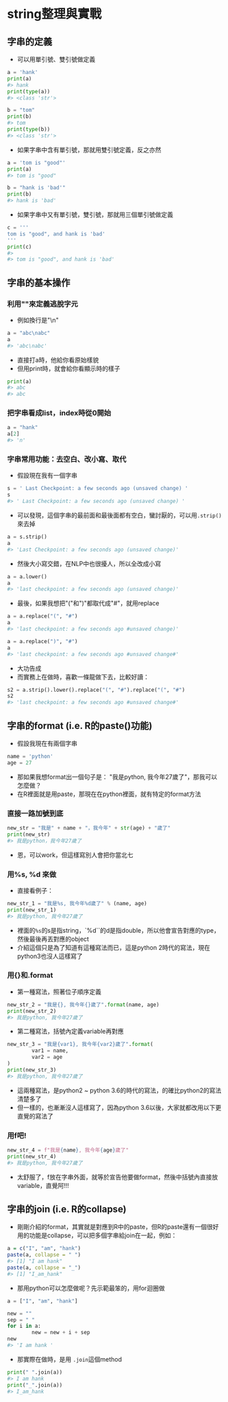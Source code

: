 # string整理與實戰  

## 字串的定義  

* 可以用單引號、雙引號做定義  


```python
a = 'hank'
print(a)
#> hank
print(type(a))
#> <class 'str'>
```


```python
b = "tom"
print(b)
#> tom
print(type(b))
#> <class 'str'>
```

* 如果字串中含有單引號，那就用雙引號定義，反之亦然  


```python
a = 'tom is "good"'
print(a)
#> tom is "good"
```


```python
b = "hank is 'bad'"
print(b)
#> hank is 'bad'
```

* 如果字串中又有單引號，雙引號，那就用三個單引號做定義  


```python
c = '''
tom is "good", and hank is 'bad'
'''
print(c)
#> 
#> tom is "good", and hank is 'bad'
```

## 字串的基本操作  

### 利用"\"來定義逃脫字元  

* 例如換行是"\n"


```python
a = "abc\nabc"
a
#> 'abc\nabc'
```

* 直接打a時，他給你看原始樣貌  
* 但用print時，就會給你看顯示時的樣子  


```python
print(a)
#> abc
#> abc
```

### 把字串看成list，index時從0開始  


```python
a = "hank"
a[2]
#> 'n'
```

### 字串常用功能：去空白、改小寫、取代  

* 假設現在我有一個字串  


```python
s = ' Last Checkpoint: a few seconds ago (unsaved change) '
s
#> ' Last Checkpoint: a few seconds ago (unsaved change) '
```

* 可以發現，這個字串的最前面和最後面都有空白，蠻討厭的，可以用`.strip()`來去掉  


```python
a = s.strip()
a
#> 'Last Checkpoint: a few seconds ago (unsaved change)'
```

* 然後大小寫交錯，在NLP中也很擾人，所以全改成小寫  


```python
a = a.lower()
a
#> 'last checkpoint: a few seconds ago (unsaved change)'
```

* 最後，如果我想把"("和")"都取代成"#"，就用replace  


```python
a = a.replace("(", "#")
a
#> 'last checkpoint: a few seconds ago #unsaved change)'
```


```python
a = a.replace(")", "#")
a
#> 'last checkpoint: a few seconds ago #unsaved change#'
```

* 大功告成  
* 而實務上在做時，喜歡一條龍做下去，比較好讀：  


```python
s2 = a.strip().lower().replace("(", "#").replace("(", "#")
s2
#> 'last checkpoint: a few seconds ago #unsaved change#'
```

## 字串的format (i.e. R的paste()功能)  

* 假設我現在有兩個字串  


```python
name = 'python'
age = 27
```

* 那如果我想format出一個句子是： "我是python, 我今年27歲了"，那我可以怎麼做？  
* 在R裡面就是用paste，那現在在python裡面，就有特定的format方法  

### 直接一路加號到底  


```python
new_str = "我是" + name + "，我今年" + str(age) + "歲了"
print(new_str)
#> 我是python，我今年27歲了
```

* 恩，可以work，但這樣寫別人會把你當北七  

### 用%s, %d 來做  

* 直接看例子：  


```python
new_str_1 = "我是%s, 我今年%d歲了" % (name, age)
print(new_str_1)
#> 我是python, 我今年27歲了
```

* 裡面的`%s`的s是指string，`%d``的d是指double，所以他會宣告對應的type，然後最後再丟對應的object  
* 介紹這個只是為了知道有這種寫法而已，這是python 2時代的寫法，現在python3也沒人這樣寫了  

### 用{}和.format  

* 第一種寫法，照著位子順序定義  


```python
new_str_2 = "我是{}, 我今年{}歲了".format(name, age)
print(new_str_2)
#> 我是python, 我今年27歲了
```

* 第二種寫法，括號內定義variable再對應  


```python
new_str_3 = "我是{var1}, 我今年{var2}歲了".format(
        var1 = name,
        var2 = age
)
print(new_str_3)
#> 我是python, 我今年27歲了
```

* 這兩種寫法，是python2 ~ python 3.6的時代的寫法，的確比python2的寫法清楚多了  
* 但一樣的，也漸漸沒人這樣寫了，因為python 3.6以後，大家就都改用以下更直覺的寫法了  

### 用f吧!  


```python
new_str_4 = f"我是{name}, 我今年{age}歲了"
print(new_str_4)
#> 我是python, 我今年27歲了
```

* 太舒服了，f放在字串外面，就等於宣告他要做format，然後中括號內直接放variable，直覺阿!!!  

## 字串的join (i.e. R的collapse)  

* 剛剛介紹的format，其實就是對應到R中的paste，但R的paste還有一個很好用的功能是collapse，可以把多個字串給join在一起，例如：  


```r
a = c("I", "am", "hank")
paste(a, collapse = " ")
#> [1] "I am hank"
paste(a, collapse = "_")
#> [1] "I_am_hank"
```

* 那用python可以怎麼做呢？先示範最笨的，用for迴圈做  


```python
a = ["I", "am", "hank"]

new = ""
sep = " "
for i in a:
        new = new + i + sep
new
#> 'I am hank '
```

* 那實際在做時，是用 `.join`這個method  


```python
print(" ".join(a))
#> I am hank
print("_".join(a))
#> I_am_hank
```





